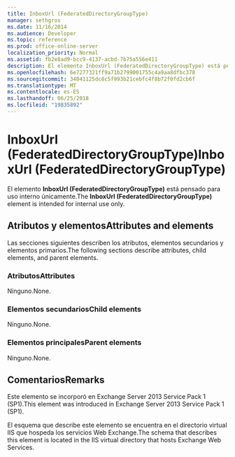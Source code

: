 ```yaml
---
title: InboxUrl (FederatedDirectoryGroupType)
manager: sethgros
ms.date: 11/16/2014
ms.audience: Developer
ms.topic: reference
ms.prod: office-online-server
localization_priority: Normal
ms.assetid: fb2e8ad9-bcc9-4137-acbd-7b75a556e411
description: El elemento InboxUrl (FederatedDirectoryGroupType) está pensado para uso interno únicamente.
ms.openlocfilehash: 6e7277321ff9a71b2799001755c4a9aa8dfbc378
ms.sourcegitcommit: 34041125dc8c5f993b21cebfc4f8b72f0fd2cb6f
ms.translationtype: MT
ms.contentlocale: es-ES
ms.lasthandoff: 06/25/2018
ms.locfileid: "19835892"
---
```

# <a name="inboxurl-federateddirectorygrouptype"></a><span data-ttu-id="05854-103">InboxUrl (FederatedDirectoryGroupType)</span><span class="sxs-lookup"><span data-stu-id="05854-103">InboxUrl (FederatedDirectoryGroupType)</span></span>

<span data-ttu-id="05854-104">El elemento **InboxUrl (FederatedDirectoryGroupType)** está pensado para uso interno únicamente.</span><span class="sxs-lookup"><span data-stu-id="05854-104">The **InboxUrl (FederatedDirectoryGroupType)** element is intended for internal use only.</span></span> 

## <a name="attributes-and-elements"></a><span data-ttu-id="05854-105">Atributos y elementos</span><span class="sxs-lookup"><span data-stu-id="05854-105">Attributes and elements</span></span>

<span data-ttu-id="05854-106">Las secciones siguientes describen los atributos, elementos secundarios y elementos primarios.</span><span class="sxs-lookup"><span data-stu-id="05854-106">The following sections describe attributes, child elements, and parent elements.</span></span>
  
### <a name="attributes"></a><span data-ttu-id="05854-107">Atributos</span><span class="sxs-lookup"><span data-stu-id="05854-107">Attributes</span></span>

<span data-ttu-id="05854-108">Ninguno.</span><span class="sxs-lookup"><span data-stu-id="05854-108">None.</span></span>
  
### <a name="child-elements"></a><span data-ttu-id="05854-109">Elementos secundarios</span><span class="sxs-lookup"><span data-stu-id="05854-109">Child elements</span></span>

<span data-ttu-id="05854-110">Ninguno.</span><span class="sxs-lookup"><span data-stu-id="05854-110">None.</span></span>
  
### <a name="parent-elements"></a><span data-ttu-id="05854-111">Elementos principales</span><span class="sxs-lookup"><span data-stu-id="05854-111">Parent elements</span></span>

<span data-ttu-id="05854-112">Ninguno.</span><span class="sxs-lookup"><span data-stu-id="05854-112">None.</span></span>
  
## <a name="remarks"></a><span data-ttu-id="05854-113">Comentarios</span><span class="sxs-lookup"><span data-stu-id="05854-113">Remarks</span></span>

<span data-ttu-id="05854-114">Este elemento se incorporó en Exchange Server 2013 Service Pack 1 (SP1).</span><span class="sxs-lookup"><span data-stu-id="05854-114">This element was introduced in Exchange Server 2013 Service Pack 1 (SP1).</span></span>
  
<span data-ttu-id="05854-115">El esquema que describe este elemento se encuentra en el directorio virtual IIS que hospeda los servicios Web Exchange.</span><span class="sxs-lookup"><span data-stu-id="05854-115">The schema that describes this element is located in the IIS virtual directory that hosts Exchange Web Services.</span></span>
  

